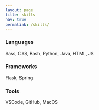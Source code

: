```yaml
---
layout: page
title: skills
nav: true
permalink: /skills/
---
```


### Languages

Sass, CSS, Bash, Python, Java, HTML, JS

### Frameworks

Flask, Spring

### Tools

VSCode, GitHub, MacOS